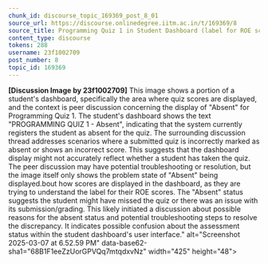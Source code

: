 ```yaml
---
chunk_id: discourse_topic_169369_post_8_01
source_url: https://discourse.onlinedegree.iitm.ac.in/t/169369/8
source_title: Programming Quiz 1 in Student Dashboard (label for ROE scores) - showing absent or incorrect
content_type: discourse
tokens: 288
username: 23f1002709
post_number: 8
topic_id: 169369
---
```


**[Discussion Image by 23f1002709]** This image shows a portion of a student's dashboard, specifically the area where quiz scores are displayed, and the context is peer discussion concerning the display of "Absent" for Programming Quiz 1. The student's dashboard shows the text "PROGRAMMING QUIZ 1 - Absent", indicating that the system currently registers the student as absent for the quiz. The surrounding discussion thread addresses scenarios where a submitted quiz is incorrectly marked as absent or shows an incorrect score. This suggests that the dashboard display might not accurately reflect whether a student has taken the quiz. The peer discussion may have potential troubleshooting or resolution, but the image itself only shows the problem state of "Absent" being displayed.bout how scores are displayed in the dashboard, as they are trying to understand the label for their ROE scores. The "Absent" status suggests the student might have missed the quiz or there was an issue with its submission/grading. This likely initiated a discussion about possible reasons for the absent status and potential troubleshooting steps to resolve the discrepancy. It indicates possible confusion about the assessment status within the student dashboard's user interface." alt="Screenshot 2025-03-07 at 6.52.59 PM" data-base62-sha1="68B1F1eeZzUorGPVQq7mtqdxvNz" width="425" height="48">
